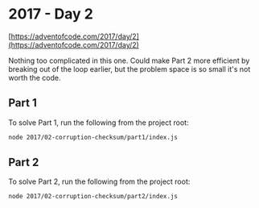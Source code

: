 # 2017 - Day 2

[https://adventofcode.com/2017/day/2](https://adventofcode.com/2017/day/2)

Nothing too complicated in this one. Could make Part 2 more efficient by breaking out of the loop earlier, but the problem space is so small it's not worth the code.

## Part 1

To solve Part 1, run the following from the project root:

```sh
node 2017/02-corruption-checksum/part1/index.js
```

## Part 2

To solve Part 2, run the following from the project root:

```sh
node 2017/02-corruption-checksum/part2/index.js
```
